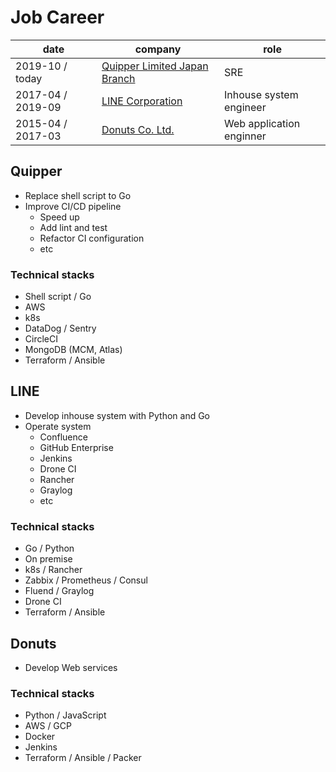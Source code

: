 # Job Career

date | company | role
--- | --- | ---
2019-10 / today | [Quipper Limited Japan Branch](https://www.quipper.com/) | SRE
2017-04 / 2019-09 | [LINE Corporation](https://linecorp.com/en/) | Inhouse system engineer
2015-04 / 2017-03 | [Donuts Co. Ltd.](https://www.donuts.ne.jp/) | Web application enginner

## Quipper

- Replace shell script to Go
- Improve CI/CD pipeline
  - Speed up
  - Add lint and test
  - Refactor CI configuration
  - etc

### Technical stacks

- Shell script / Go
- AWS
- k8s
- DataDog / Sentry
- CircleCI
- MongoDB (MCM, Atlas)
- Terraform / Ansible

## LINE

- Develop inhouse system with Python and Go
- Operate system
  - Confluence
  - GitHub Enterprise
  - Jenkins
  - Drone CI
  - Rancher
  - Graylog
  - etc

### Technical stacks

- Go / Python
- On premise
- k8s / Rancher
- Zabbix / Prometheus / Consul
- Fluend / Graylog
- Drone CI
- Terraform / Ansible

## Donuts

- Develop Web services

### Technical stacks

- Python / JavaScript
- AWS / GCP
- Docker
- Jenkins
- Terraform / Ansible / Packer
